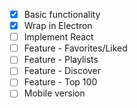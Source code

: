 - [x] Basic functionality
- [x] Wrap in Electron
- [ ] Implement React
- [ ] Feature - Favorites/Liked
- [ ] Feature - Playlists
- [ ] Feature - Discover
- [ ] Feature - Top 100
- [ ] Mobile version
